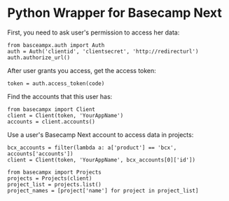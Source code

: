 Python Wrapper for Basecamp Next
================================

First, you need to ask user's permission to access her data:

    from basceampx.auth import Auth
    auth = Auth('clientid', 'clientsecret', 'http://redirecturl')
    auth.authorize_url()

After user grants you access, get the access token:

    token = auth.access_token(code)

Find the accounts that this user has:

    from basecampx import Client
    client = Client(token, 'YourAppName')
    accounts = client.accounts()

Use a user's Basecamp Next account to access data in projects:

    bcx_accounts = filter(lambda a: a['product'] == 'bcx', accounts['accounts'])
    client = Client(token, 'YourAppName', bcx_accounts[0]['id'])

    from basecampx import Projects
    projects = Projects(client)
    project_list = projects.list()
    project_names = [project['name'] for project in project_list]
